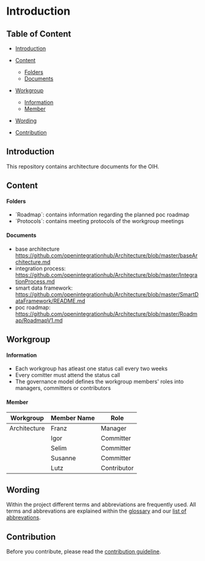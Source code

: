 # Introduction

## Table of Content
- [Introduction](#introduction)

- [Content](#content)

  - [Folders](#folders)
  - [Documents](#documents)

- [Workgroup](#workgroup)

  - [Information](#information)
  - [Member](#member)

- [Wording](#wording)

- [Contribution](#contribution)

## Introduction

This repository contains architecture documents for the OIH. 

## Content
#### Folders
- ´Roadmap´: contains information regarding the planned poc roadmap
- ´Protocols´: contains meeting protocols of the workgroup meetings


#### Documents
- base architecture https://github.com/openintegrationhub/Architecture/blob/master/baseArchitecture.md
- integration process: https://github.com/openintegrationhub/Architecture/blob/master/IntegrationProcess.md
- smart data framework: https://github.com/openintegrationhub/Architecture/blob/master/SmartDataFramework/README.md
- poc roadmap: https://github.com/openintegrationhub/Architecture/blob/master/Roadmap/RoadmapV1.md


## Workgroup
#### Information
- Each workgroup has atleast one status call every two weeks
- Every comitter must attend the status call
- The governance model defines the workgroup members' roles into managers, committers or contributors


#### Member

| Workgroup  | Member Name | Role |
| ------------- | ------------- | ------------- |
| Architecture  | Franz  | Manager  |
|  | Igor  | Committer  |
|  | Selim  | Committer  |
|  | Susanne  | Committer  |
|  | Lutz  | Contributor  |

## Wording

Within the project different terms and abbreviations are frequently used. All terms and abbrevations are explained within the [glossary](https://github.com/openintegrationhub/Connectors/wiki/Glossary) and our [list of abbrevations](https://github.com/openintegrationhub/Connectors/wiki/Abbreviations).

## Contribution

Before you contribute, please read the [contribution guideline](https://github.com/openintegrationhub/data-and-domain-models/blob/master/CONTRIBUTING.md).
